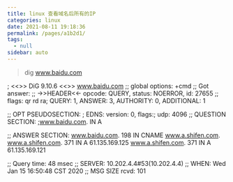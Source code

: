 ```yaml
---
title: linux 查看域名后所有的IP
categories: linux
date: 2021-08-11 19:18:36
permalink: /pages/a1b2d1/
tags: 
  - null
sidebar: auto
---
```



> dig www.baidu.com



; <<>> DiG 9.10.6 <<>> www.baidu.com
;; global options: +cmd
;; Got answer:
;; ->>HEADER<<- opcode: QUERY, status: NOERROR, id: 27655
;; flags: qr rd ra; QUERY: 1, ANSWER: 3, AUTHORITY: 0, ADDITIONAL: 1

;; OPT PSEUDOSECTION:
; EDNS: version: 0, flags:; udp: 4096
;; QUESTION SECTION:
;www.baidu.com.			IN	A

;; ANSWER SECTION:
www.baidu.com.		198	IN	CNAME	www.a.shifen.com.
www.a.shifen.com.	371	IN	A	61.135.169.125
www.a.shifen.com.	371	IN	A	61.135.169.121

;; Query time: 48 msec
;; SERVER: 10.202.4.4#53(10.202.4.4)
;; WHEN: Wed Jan 15 16:50:48 CST 2020
;; MSG SIZE  rcvd: 101


